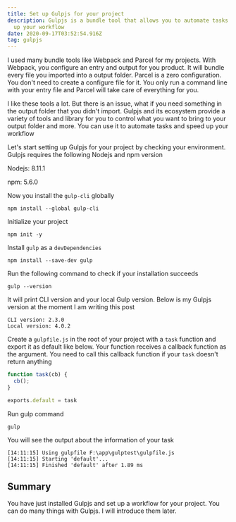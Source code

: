 ```yaml
---
title: Set up Gulpjs for your project
description: Gulpjs is a bundle tool that allows you to automate tasks and speed
  up your workflow
date: 2020-09-17T03:52:54.916Z
tag: gulpjs
---
```

I used many bundle tools like Webpack and Parcel for my projects. With Webpack, you configure an entry and output for you product. It will bundle every file you imported into a output folder. Parcel is a zero configuration. You don't need to create a configure file for it. You only run a command line with your entry file and Parcel will take care of everything for you. 

I like these tools a lot. But there is an issue, what if you need something in the output folder that you didn't import. Gulpjs and its ecosystem provide a variety of tools and library for you to control what you want to bring to your output folder and more. You can use it to automate tasks and speed up your workflow

Let's start setting up Gulpjs for your project by checking your environment. Gulpjs requires the following Nodejs and npm version

Nodejs: 8.11.1

npm: 5.6.0

Now you install the `gulp-cli` globally

```
npm install --global gulp-cli
```

Initialize your project

```
npm init -y
```

Install `gulp` as a `devDependencies`

```
npm install --save-dev gulp
```

Run the following command to check if your installation succeeds

```
gulp --version
```

It will print CLI version and your local Gulp version. Below is my Gulpjs version at the moment I am writing this post 

```
CLI version: 2.3.0  
Local version: 4.0.2
```

Create a `gulpfile.js` in the root of your project with a `task` function and export it as default like below. Your function receives a callback function as the argument. You need to call this callback function if your `task` doesn't return anything

```javascript
function task(cb) {
  cb();
}

exports.default = task
```

Run gulp command

```
gulp
```

You will see the output about the information of your task

```
[14:11:15] Using gulpfile F:\app\gulptest\gulpfile.js
[14:11:15] Starting 'default'...
[14:11:15] Finished 'default' after 1.89 ms
```

## Summary

You have just installed Gulpjs and set up a workflow for your project. You can do many things with Gulpjs. I will introduce them later.
